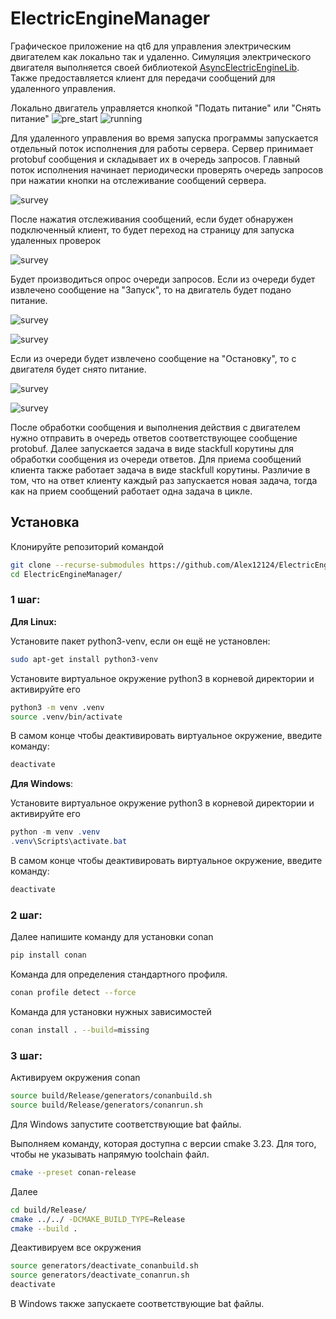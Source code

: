 # ElectricEngineManager
Графическое приложение на qt6 для управления электрическим
двигателем как локально так и удаленно. Симуляция электрического двигателя выполняется своей
библиотекой [AsyncElectricEngineLib](https://github.com/Alex12124/AsyncElectricEngineLib). Также предоставляется клиент для передачи сообщений для удаленного управления.

Локально двигатель управляется кнопкой
"Подать питание" или "Снять питание"
![pre_start](assets/prestart_engine.png)
![running](assets/running_engine.png)

Для удаленного управления во время запуска программы запускается отдельный поток
исполнения для работы сервера. Сервер принимает protobuf сообщения и складывает их в очередь запросов. Главный поток исполнения начинает периодически проверять очередь запросов при нажатии кнопки на отслеживание сообщений сервера.

![survey](assets/survey_server.png)

После нажатия отслеживания сообщений, если будет обнаружен подключенный клиент, то будет переход на страницу для запуска удаленных проверок

![survey](assets/remote_prestart.png)

Будет производиться опрос очереди запросов. Если из очереди будет извлечено сообщение на "Запуск", то на двигатель будет подано питание.

![survey](assets/remote_command_start.png)

![survey](assets/remote_run.png)

Если из очереди будет извлечено сообщение на "Остановку", то с двигателя будет снято питание.

![survey](assets/remote_command_stop.png)

![survey](assets/remote_stop.png)

После обработки сообщения и выполнения действия с двигателем нужно отправить в очередь ответов соответствующее сообщение protobuf. Далее запускается задача в виде stackfull корутины для обработки сообщения из очереди ответов. Для приема сообщений клиента также работает задача в виде stackfull корутины. Различие в том, что на ответ клиенту каждый раз запускается новая задача, тогда как на прием сообщений работает одна задача в цикле.


## Установка
Клонируйте репозиторий командой
```bash
git clone --recurse-submodules https://github.com/Alex12124/ElectricEngineManager.git 
cd ElectricEngineManager/
```
### 1 шаг:
**Для Linux:**

Установите пакет python3-venv, если он ещё не установлен:
```bash
sudo apt-get install python3-venv
```
Установите виртуальное окружение python3 в корневой директории
и активируйте его
```bash
python3 -m venv .venv
source .venv/bin/activate
```
В самом конце чтобы деактивировать виртуальное окружение, введите команду:
```bash
deactivate
```

**Для Windows**:

Установите виртуальное окружение python3 в корневой директории
и активируйте его
```PowerShell
python -m venv .venv
.venv\Scripts\activate.bat
```
В самом конце чтобы деактивировать виртуальное окружение, введите команду:
```PowerShell
deactivate
```

### 2 шаг:
Далее напишите команду для установки conan
```bash
pip install conan
```
Команда для определения стандартного профиля.
```bash
conan profile detect --force
```
Команда для установки нужных зависимостей
```bash
conan install . --build=missing
```

### 3 шаг:
Активируем окружения conan
```bash
source build/Release/generators/conanbuild.sh
source build/Release/generators/conanrun.sh
```
Для Windows запустите соответствующие bat файлы.

Выполняем команду, которая доступна с версии cmake 3.23. Для того, чтобы
не указывать напрямую toolchain файл.
```bash
cmake --preset conan-release
```
Далее
```bash
cd build/Release/
cmake ../../ -DCMAKE_BUILD_TYPE=Release
cmake --build .
```
Деактивируем все окружения
```bash
source generators/deactivate_conanbuild.sh
source generators/deactivate_conanrun.sh
deactivate
```
В Windows также запускаете соответствующие bat файлы.